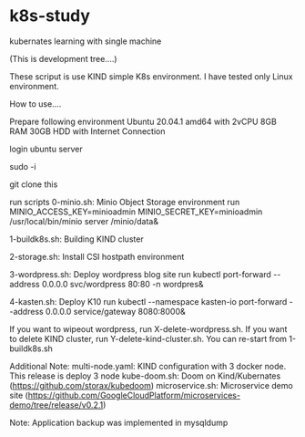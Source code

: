 # k8s-study
kubernates learning with single machine

(This is development tree....)

These scriput is use KIND simple K8s environment. I have tested only Linux environment.

How to use....

Prepare following environment
Ubuntu 20.04.1 amd64 with 2vCPU 8GB RAM 30GB HDD with Internet Connection

login ubuntu server

sudo -i

git clone this

run scripts 0-minio.sh: Minio Object Storage environment run MINIO_ACCESS_KEY=minioadmin MINIO_SECRET_KEY=minioadmin /usr/local/bin/minio server /minio/data&

1-buildk8s.sh: Building KIND cluster

2-storage.sh: Install CSI hostpath environment

3-wordpress.sh: Deploy wordpress blog site run kubectl port-forward --address 0.0.0.0 svc/wordpress 80:80 -n wordpres&

4-kasten.sh: Deploy K10 run kubectl --namespace kasten-io port-forward --address 0.0.0.0 service/gateway 8080:8000&

If you want to wipeout wordpress, run X-delete-wordpress.sh. If you want to delete KIND cluster, run Y-delete-kind-cluster.sh. You can re-start from 1-buildk8s.sh

Additional Note:
 multi-node.yaml: KIND configuration with 3 docker node. This release is deploy 3 node
 kube-doom.sh: Doom on Kind/Kubernates (https://github.com/storax/kubedoom)
 microservice.sh: Microservice demo site (https://github.com/GoogleCloudPlatform/microservices-demo/tree/release/v0.2.1)


Note: Application backup was implemented in mysqldump
